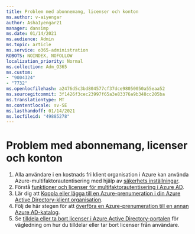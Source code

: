 ```yaml
---
title: Problem med abonnemang, licenser och konton
ms.author: v-aiyengar
author: AshaIyengar21
manager: dansimp
ms.date: 01/14/2021
ms.audience: Admin
ms.topic: article
ms.service: o365-administration
ROBOTS: NOINDEX, NOFOLLOW
localization_priority: Normal
ms.collection: Adm_O365
ms.custom:
- "9004324"
- "7732"
ms.openlocfilehash: a2476d5c3bd804577cf37dce98050050a55eaa52
ms.sourcegitcommit: 3f1426f3cec23997f65a3e83376a9b348cc205ba
ms.translationtype: MT
ms.contentlocale: sv-SE
ms.lasthandoff: 01/14/2021
ms.locfileid: "49885278"
---
```

# <a name="issues-with-subscriptions-licenses-and-accounts"></a>Problem med abonnemang, licenser och konton

1. Alla användare i en kostnads fri klient organisation i Azure kan använda Azure-multifaktorautentisering med hjälp av [säkerhets inställningar](https://docs.microsoft.com/azure/active-directory/fundamentals/concept-fundamentals-security-defaults).
1. Förstå [funktioner och licenser för multifaktorautentisering i Azure AD](https://docs.microsoft.com/azure/active-directory/authentication/concept-mfa-licensing).
1. Lär dig att [Koppla eller lägga till en Azure-prenumeration i din Azure Active Directory-klient organisation](https://docs.microsoft.com/azure/active-directory/fundamentals/active-directory-how-subscriptions-associated-directory).
1. Följ de här stegen för att [överföra en Azure-prenumeration till en annan Azure AD-katalog](https://docs.microsoft.com/azure/role-based-access-control/transfer-subscription).
1. Se [tilldela eller ta bort licenser i Azure Active Directory-portalen](https://docs.microsoft.com/azure/active-directory/fundamentals/license-users-groups) för vägledning om hur du tilldelar eller tar bort licenser från användare.